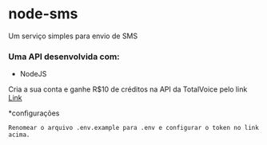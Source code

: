 # node-sms

Um serviço simples para envio de SMS


### Uma API desenvolvida com: 

* NodeJS

Cria a sua conta e ganhe R$10 de créditos na API da TotalVoice pelo link
[Link](https://api.totalvoice.com.br/painel/signup.php?promocode=branas)

*configurações

`Renomear o arquivo .env.example para .env e configurar o token no link acima.`
